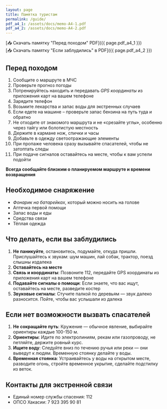 ```yaml
---
layout: page
title: Памятка туристам
permalink: /guide/
pdf_a4_1: /assets/docs/memo-A4-1.pdf
pdf_a4_2: /assets/docs/memo-A4-2.pdf
---
```


<!-- Updated Памятка based on the latest PDF memos -->

[📥 Скачать памятку "Перед походом" PDF]({{ page.pdf_a4_1 }})  
[📥 Скачать памятку "Если заблудились" в PDF]({{ page.pdf_a4_2 }})

## Перед походом

1. Сообщите о маршруте в МЧС
2. Проверьте прогноз погоды
3. Потренируйтесь находить и передавать *GPS координаты* из приложения карт на вашем телефоне
4. Зарядите телефон
5. Возьмите лекарства и запас воды для экстренных случаев
6. Если едете на машине – проверьте запас бензина на путь туда и обратно
7. Не отходите от знакомого маршрута и не «срезайте углы», особенно через тайгу или болотистую местность
8. Держите в кармане нож, спички и часы
9. Добавьте в одежду светоотражающие элементы
10. При пропаже человека сразу вызывайте спасателей, чтобы не затоптать следы
11. При подаче сигналов оставайтесь на месте, чтобы к вам успели подойти

__Всегда сообщайте близким о планируемом маршруте и времени возвращения__

## Необходимое снаряжение

- *Фонарик на батарейках*, который можно носить на голове
- Аптечка первой помощи
- Запас воды и еды
- Средства связи
- Тёплая одежда

## Что делать, если вы заблудились

1. __Не паникуйте__, остановитесь, подумайте, откуда пришли. Прислушайтесь к звукам: шум машин, лай собак, трактор, поезд слышны издалека
2. __Оставайтесь на месте__
3. __Связь и координаты__: Позвоните 112, передайте GPS координаты из приложения карт на вашем телефоне
4. __Подавайте сигналы о помощи__: Если знаете, что вас ищут, оставайтесь на месте, разведите костер
5. __Звуковые сигналы__: Стучите палкой по деревьям — звук далеко разносится.  Пойте, чтобы вас услышали из далека

## Если нет возможности вызвать спасателей
1. __Не сокращайте путь__: Кружение — обычное явление, выбирайте ориентиры каждые 100-150 м.
2. __Ориентиры__: Идите по электролиниям, рекам или газопроводу, не петляйте, держите ровный курс.
3. __Ищите воду__: Следуйте вниз по течению ручья или реки — они выведут к людям. Временную стоянку делайте у воды.
4. __Временная стоянка__: Устраивайтесь у воды на открытом месте, разводите огонь, стройте временное укрытие, сделайте подстилку из веток.

## Контакты для экстренной связи

- Единый номер службы спасения: 112
- ОПСО Хакасии: 7 923 395 90 81
